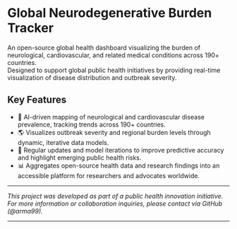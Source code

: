 
# Global Neurodegenerative Burden Tracker

An open-source global health dashboard visualizing the burden of neurological, cardiovascular, and related medical conditions across 190+ countries.  
Designed to support global public health initiatives by providing real-time visualization of disease distribution and outbreak severity.

## Key Features
- 🧠 AI-driven mapping of neurological and cardiovascular disease prevalence, tracking trends across 190+ countries.
- 🌎 Visualizes outbreak severity and regional burden levels through dynamic, iterative data models.
- 🔄 Regular updates and model iterations to improve predictive accuracy and highlight emerging public health risks.
- 📊 Aggregates open-source health data and research findings into an accessible platform for researchers and advocates worldwide.

---

*This project was developed as part of a public health innovation initiative.*  
*For more information or collaboration inquiries, please contact via GitHub (@arma99).*

---
